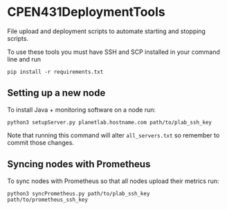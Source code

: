 # CPEN431DeploymentTools

File upload and deployment scripts to automate starting and stopping scripts.

To use these tools you must have SSH and SCP installed in your command line and run
```
pip install -r requirements.txt
```


## Setting up a new node
To install Java + monitoring software on a node run:
```
python3 setupServer.py planetlab.hostname.com path/to/plab_ssh_key
```
Note that running this command will alter `all_servers.txt` so remember to commit
those changes.


## Syncing nodes with Prometheus
To sync nodes with Prometheus so that all nodes upload their metrics run:
```
python3 syncPrometheus.py path/to/plab_ssh_key path/to/prometheus_ssh_key
```
